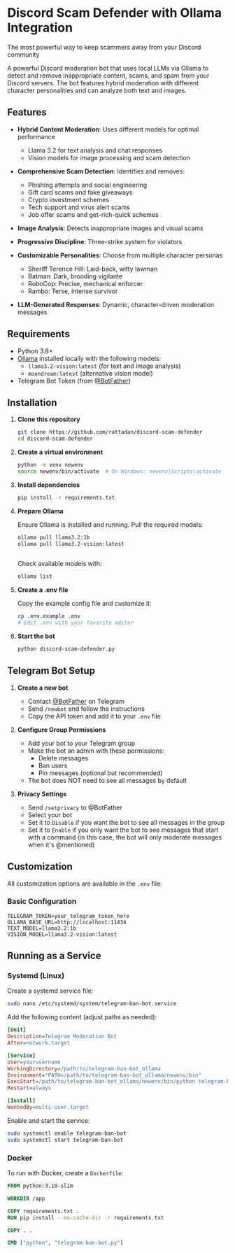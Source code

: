 # Discord Scam Defender with Ollama Integration

The most powerful way to keep scammers away from your Discord community

A powerful Discord moderation bot that uses local LLMs via Ollama to detect and remove inappropriate content, scams, and spam from your Discord servers. The bot features hybrid moderation with different character personalities and can analyze both text and images.

## Features

- **Hybrid Content Moderation**: Uses different models for optimal performance
  - Llama 3.2 for text analysis and chat responses
  - Vision models for image processing and scam detection
- **Comprehensive Scam Detection**: Identifies and removes:
  - Phishing attempts and social engineering
  - Gift card scams and fake giveaways
  - Crypto investment schemes
  - Tech support and virus alert scams
  - Job offer scams and get-rich-quick schemes
- **Image Analysis**: Detects inappropriate images and visual scams

- **Progressive Discipline**: Three-strike system for violators
- **Customizable Personalities**: Choose from multiple character personas
  - Sheriff Terence Hill: Laid-back, witty lawman
  - Batman: Dark, brooding vigilante
  - RoboCop: Precise, mechanical enforcer
  - Rambo: Terse, intense survivor
- **LLM-Generated Responses**: Dynamic, character-driven moderation messages

## Requirements

- Python 3.8+
- [Ollama](https://ollama.ai/) installed locally with the following models:
  - `llama3.2-vision:latest` (for text and image analysis)
  - `moondream:latest` (alternative vision model)
- Telegram Bot Token (from [@BotFather](https://t.me/botfather))

## Installation

1. **Clone this repository**

   ```bash
   git clone https://github.com/rattadan/discord-scam-defender
   cd discord-scam-defender
   ```

2. **Create a virtual environment**

   ```bash
   python -m venv newenv
   source newenv/bin/activate  # On Windows: newenv\Scripts\activate
   ```

3. **Install dependencies**

   ```bash
   pip install -r requirements.txt
   ```

4. **Prepare Ollama**

   Ensure Ollama is installed and running. Pull the required models:

   ```bash
   ollama pull llama3.2:1b
   ollama pull llama3.2-vision:latest
 
   ```

   Check available models with:

   ```bash
   ollama list
   ```

5. **Create a .env file**

   Copy the example config file and customize it:

   ```bash
   cp .env.example .env
   # Edit .env with your favorite editor
   ```

6. **Start the bot**

   ```bash
   python discord-scam-defender.py
   ```

## Telegram Bot Setup

1. **Create a new bot**
   - Contact [@BotFather](https://t.me/botfather) on Telegram
   - Send `/newbot` and follow the instructions
   - Copy the API token and add it to your `.env` file

2. **Configure Group Permissions**
   - Add your bot to your Telegram group
   - Make the bot an admin with these permissions:
     - Delete messages
     - Ban users
     - Pin messages (optional but recommended)
   - The bot does NOT need to see all messages by default

3. **Privacy Settings**
   - Send `/setprivacy` to @BotFather
   - Select your bot
   - Set it to `Disable` if you want the bot to see all messages in the group
   - Set it to `Enable` if you only want the bot to see messages that start with a command (in this case, the bot will only moderate messages when it's @mentioned)

## Customization

All customization options are available in the `.env` file:

### Basic Configuration

```env
TELEGRAM_TOKEN=your_telegram_token_here
OLLAMA_BASE_URL=http://localhost:11434
TEXT_MODEL=llama3.2:1b
VISION_MODEL=llama3.2-vision:latest
```


## Running as a Service

### Systemd (Linux)

Create a systemd service file:

```bash
sudo nano /etc/systemd/system/telegram-ban-bot.service
```

Add the following content (adjust paths as needed):

```ini
[Unit]
Description=Telegram Moderation Bot
After=network.target

[Service]
User=yourusername
WorkingDirectory=/path/to/telegram-ban-bot_ollama
Environment="PATH=/path/to/telegram-ban-bot_ollama/newenv/bin"
ExecStart=/path/to/telegram-ban-bot_ollama/newenv/bin/python telegram-ban-bot.py
Restart=always

[Install]
WantedBy=multi-user.target
```

Enable and start the service:

```bash
sudo systemctl enable telegram-ban-bot
sudo systemctl start telegram-ban-bot
```

### Docker

To run with Docker, create a `Dockerfile`:

```Dockerfile
FROM python:3.10-slim

WORKDIR /app

COPY requirements.txt .
RUN pip install --no-cache-dir -r requirements.txt

COPY . .

CMD ["python", "telegram-ban-bot.py"]
```

